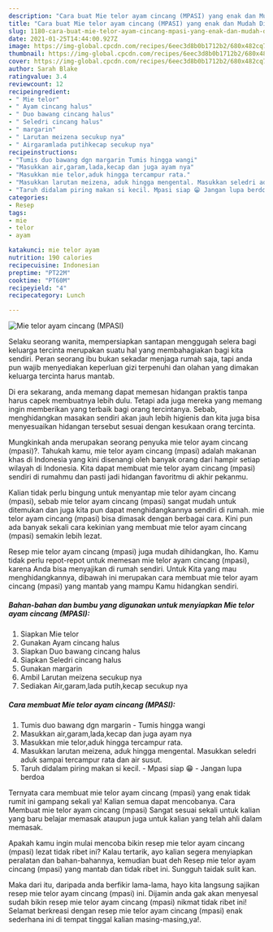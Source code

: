 ```yaml
---
description: "Cara buat Mie telor ayam cincang (MPASI) yang enak dan Mudah Dibuat"
title: "Cara buat Mie telor ayam cincang (MPASI) yang enak dan Mudah Dibuat"
slug: 1180-cara-buat-mie-telor-ayam-cincang-mpasi-yang-enak-dan-mudah-dibuat
date: 2021-01-25T14:44:00.927Z
image: https://img-global.cpcdn.com/recipes/6eec3d8b0b1712b2/680x482cq70/mie-telor-ayam-cincang-mpasi-foto-resep-utama.jpg
thumbnail: https://img-global.cpcdn.com/recipes/6eec3d8b0b1712b2/680x482cq70/mie-telor-ayam-cincang-mpasi-foto-resep-utama.jpg
cover: https://img-global.cpcdn.com/recipes/6eec3d8b0b1712b2/680x482cq70/mie-telor-ayam-cincang-mpasi-foto-resep-utama.jpg
author: Sarah Blake
ratingvalue: 3.4
reviewcount: 12
recipeingredient:
- " Mie telor"
- " Ayam cincang halus"
- " Duo bawang cincang halus"
- " Seledri cincang halus"
- " margarin"
- " Larutan meizena secukup nya"
- " Airgaramlada putihkecap secukup nya"
recipeinstructions:
- "Tumis duo bawang dgn margarin Tumis hingga wangi"
- "Masukkan air,garam,lada,kecap dan juga ayam nya"
- "Masukkan mie telor,aduk hingga tercampur rata."
- "Masukkan larutan meizena, aduk hingga mengental. Masukkan seledri aduk sampai tercampur rata dan air susut."
- "Taruh didalam piring makan si kecil. Mpasi siap 😁 Jangan lupa berdoa"
categories:
- Resep
tags:
- mie
- telor
- ayam

katakunci: mie telor ayam 
nutrition: 190 calories
recipecuisine: Indonesian
preptime: "PT22M"
cooktime: "PT60M"
recipeyield: "4"
recipecategory: Lunch

---
```



![Mie telor ayam cincang (MPASI)](https://img-global.cpcdn.com/recipes/6eec3d8b0b1712b2/680x482cq70/mie-telor-ayam-cincang-mpasi-foto-resep-utama.jpg)

Selaku seorang wanita, mempersiapkan santapan menggugah selera bagi keluarga tercinta merupakan suatu hal yang membahagiakan bagi kita sendiri. Peran seorang ibu bukan sekadar menjaga rumah saja, tapi anda pun wajib menyediakan keperluan gizi terpenuhi dan olahan yang dimakan keluarga tercinta harus mantab.

Di era  sekarang, anda memang dapat memesan hidangan praktis tanpa harus capek membuatnya lebih dulu. Tetapi ada juga mereka yang memang ingin memberikan yang terbaik bagi orang tercintanya. Sebab, menghidangkan masakan sendiri akan jauh lebih higienis dan kita juga bisa menyesuaikan hidangan tersebut sesuai dengan kesukaan orang tercinta. 



Mungkinkah anda merupakan seorang penyuka mie telor ayam cincang (mpasi)?. Tahukah kamu, mie telor ayam cincang (mpasi) adalah makanan khas di Indonesia yang kini disenangi oleh banyak orang dari hampir setiap wilayah di Indonesia. Kita dapat membuat mie telor ayam cincang (mpasi) sendiri di rumahmu dan pasti jadi hidangan favoritmu di akhir pekanmu.

Kalian tidak perlu bingung untuk menyantap mie telor ayam cincang (mpasi), sebab mie telor ayam cincang (mpasi) sangat mudah untuk ditemukan dan juga kita pun dapat menghidangkannya sendiri di rumah. mie telor ayam cincang (mpasi) bisa dimasak dengan berbagai cara. Kini pun ada banyak sekali cara kekinian yang membuat mie telor ayam cincang (mpasi) semakin lebih lezat.

Resep mie telor ayam cincang (mpasi) juga mudah dihidangkan, lho. Kamu tidak perlu repot-repot untuk memesan mie telor ayam cincang (mpasi), karena Anda bisa menyajikan di rumah sendiri. Untuk Kita yang mau menghidangkannya, dibawah ini merupakan cara membuat mie telor ayam cincang (mpasi) yang mantab yang mampu Kamu hidangkan sendiri.

<!--inarticleads1-->

##### Bahan-bahan dan bumbu yang digunakan untuk menyiapkan Mie telor ayam cincang (MPASI):

1. Siapkan  Mie telor
1. Gunakan  Ayam cincang halus
1. Siapkan  Duo bawang cincang halus
1. Siapkan  Seledri cincang halus
1. Gunakan  margarin
1. Ambil  Larutan meizena secukup nya
1. Sediakan  Air,garam,lada putih,kecap secukup nya




<!--inarticleads2-->

##### Cara membuat Mie telor ayam cincang (MPASI):

1. Tumis duo bawang dgn margarin - Tumis hingga wangi
1. Masukkan air,garam,lada,kecap dan juga ayam nya
1. Masukkan mie telor,aduk hingga tercampur rata.
1. Masukkan larutan meizena, aduk hingga mengental. Masukkan seledri aduk sampai tercampur rata dan air susut.
1. Taruh didalam piring makan si kecil. - Mpasi siap 😁 - Jangan lupa berdoa




Ternyata cara membuat mie telor ayam cincang (mpasi) yang enak tidak rumit ini gampang sekali ya! Kalian semua dapat mencobanya. Cara Membuat mie telor ayam cincang (mpasi) Sangat sesuai sekali untuk kalian yang baru belajar memasak ataupun juga untuk kalian yang telah ahli dalam memasak.

Apakah kamu ingin mulai mencoba bikin resep mie telor ayam cincang (mpasi) lezat tidak ribet ini? Kalau tertarik, ayo kalian segera menyiapkan peralatan dan bahan-bahannya, kemudian buat deh Resep mie telor ayam cincang (mpasi) yang mantab dan tidak ribet ini. Sungguh taidak sulit kan. 

Maka dari itu, daripada anda berfikir lama-lama, hayo kita langsung sajikan resep mie telor ayam cincang (mpasi) ini. Dijamin anda gak akan menyesal sudah bikin resep mie telor ayam cincang (mpasi) nikmat tidak ribet ini! Selamat berkreasi dengan resep mie telor ayam cincang (mpasi) enak sederhana ini di tempat tinggal kalian masing-masing,ya!.

